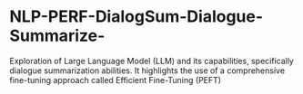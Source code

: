 # NLP-PERF-DialogSum-Dialogue-Summarize-
Exploration of Large Language Model (LLM) and its capabilities, specifically dialogue summarization abilities. It highlights the use of a comprehensive fine-tuning approach called Efficient Fine-Tuning (PEFT) 
